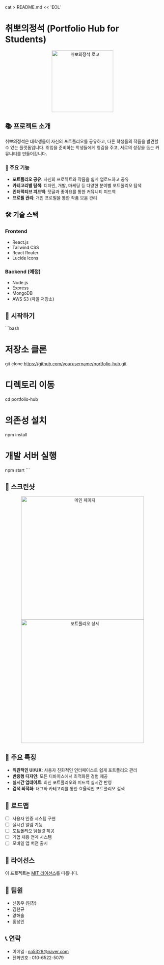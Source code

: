 cat > README.md << 'EOL'
# 취뽀의정석 (Portfolio Hub for Students)

<p align="center">
  <img src="path_to_logo.png" alt="취뽀의정석 로고" width="200"/>
</p>

## 📚 프로젝트 소개

취뽀의정석은 대학생들이 자신의 포트폴리오를 공유하고, 다른 학생들의 작품을 발견할 수 있는 플랫폼입니다. 취업을 준비하는 학생들에게 영감을 주고, 서로의 성장을 돕는 커뮤니티를 만들어갑니다.

### 🎯 주요 기능

- **포트폴리오 공유**: 자신의 프로젝트와 작품을 쉽게 업로드하고 공유
- **카테고리별 탐색**: 디자인, 개발, 마케팅 등 다양한 분야별 포트폴리오 탐색
- **인터랙티브 피드백**: 댓글과 좋아요를 통한 커뮤니티 피드백
- **프로필 관리**: 개인 프로필을 통한 작품 모음 관리

## 🛠 기술 스택

### Frontend
- React.js
- Tailwind CSS
- React Router
- Lucide Icons

### Backend (예정)
- Node.js
- Express
- MongoDB
- AWS S3 (파일 저장소)

## 🚀 시작하기

\`\`\`bash
# 저장소 클론
git clone https://github.com/yourusername/portfolio-hub.git

# 디렉토리 이동
cd portfolio-hub

# 의존성 설치
npm install

# 개발 서버 실행
npm start
\`\`\`

## 📱 스크린샷

<p align="center">
  <img src="path_to_screenshot1.png" alt="메인 페이지" width="400"/>
  <img src="path_to_screenshot2.png" alt="포트폴리오 상세" width="400"/>
</p>

## 🎨 주요 특징

- **직관적인 UI/UX**: 사용자 친화적인 인터페이스로 쉽게 포트폴리오 관리
- **반응형 디자인**: 모든 디바이스에서 최적화된 경험 제공
- **실시간 업데이트**: 최신 포트폴리오와 피드백 실시간 반영
- **검색 최적화**: 태그와 카테고리를 통한 효율적인 포트폴리오 검색

## 🌟 로드맵

- [ ] 사용자 인증 시스템 구현
- [ ] 실시간 알림 기능
- [ ] 포트폴리오 템플릿 제공
- [ ] 기업 채용 연계 시스템
- [ ] 모바일 앱 버전 출시

## 📝 라이선스

이 프로젝트는 [MIT 라이선스](LICENSE)를 따릅니다.

## 👥 팀원
- 신동우 (팀장)
- 김현규
- 양해솔
- 홍성인

## 📞 연락
- 이메일 : na5328@naver.com
- 전화번호 : 010-6522-5079

